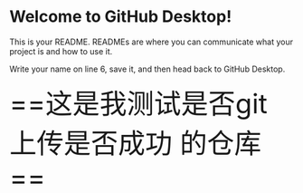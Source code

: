 # Welcome to GitHub Desktop!

This is your README. READMEs are where you can communicate what your project is and how to use it.

Write your name on line 6, save it, and then head back to GitHub Desktop.





<font size=7>==这是我测试是否git上传是否成功 的仓库==</font>

